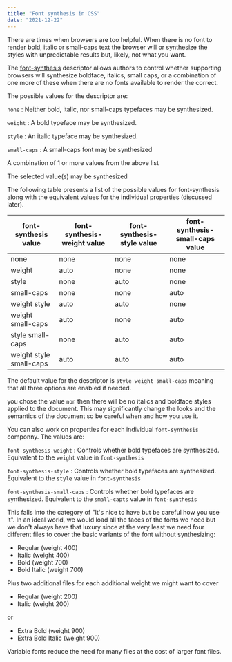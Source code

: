 ```yaml
---
title: "Font synthesis in CSS"
date: "2021-12-22"
---
```


There are times when browsers are too helpful. When there is no font to render bold, italic or small-caps text the browser will or synthesize the styles with unpredictable results but, likely, not what you want.

The [font-synthesis](https://developer.mozilla.org/en-US/docs/Web/CSS/font-synthesis) descriptor allows authors to control whether supporting browsers will synthesize boldface, italics, small caps, or a combination of one more of these when there are no fonts available to render the correct.

The possible values for the descriptor are:

`none`
: Neither bold, italic, nor small-caps typefaces may be synthesized.

`weight`
: A bold typeface may be synthesized.

`style`
: An italic typeface may be synthesized.

`small-caps`
: A small-caps font may be synthesized

A combination of 1 or more values from the above list

The selected value(s) may be synthesized

The following table presents a list of the possible values for font-synthesis along with the equivalent values for the individual properties (discussed later).

| font-synthesis value | font-synthesis-weight value | font-synthesis-style value | font-synthesis-small-caps value |
| --- | --- | --- | --- |
| none | none | none | none |
| weight | auto | none | none |
| style | none | auto | none |
| small-caps | none | none | auto |
| weight style | auto | auto | none |
| weight small-caps | auto | none | auto |
| style small-caps | none | auto | auto |
| weight style small-caps | auto | auto | auto |

The default value for the descriptor is `style weight small-caps` meaning that all three options are enabled if needed.

you chose the value `non` then there will be no italics and boldface styles applied to the document. This may significantly change the looks and the semantics of the document so be careful when and how you use it.

You can also work on properties for each individual `font-synthesis` componny. The values are:

`font-synthesis-weight`
: Controls whether bold typefaces are synthesized. Equivalent to the `weight` value in `font-synthesis`

`font-synthesis-style`
: Controls whether bold typefaces are synthesized. Equivalent to the `style` value in `font-synthesis`

`font-synthesis-small-caps`
: Controls whether bold typefaces are synthesized. Equivalent to the `small-capts` value in `font-synthesis`

This falls into the category of "It's nice to have but be careful how you use it". In an ideal world, we would load all the faces of the fonts we need but we don't always have that luxury since at the very least we need four different files to cover the basic variants of the font without synthesizing:

* Regular (weight 400)
* Italic (weight 400)
* Bold (weight 700)
* Bold Italic (weight 700)

Plus two additional files for each additional weight we might want to cover

* Regular (weight 200)
* Italic (weight 200)

or

* Extra Bold (weight 900)
* Extra Bold Italic (weight 900)

Variable fonts reduce the need for many files at the cost of larger font files.
